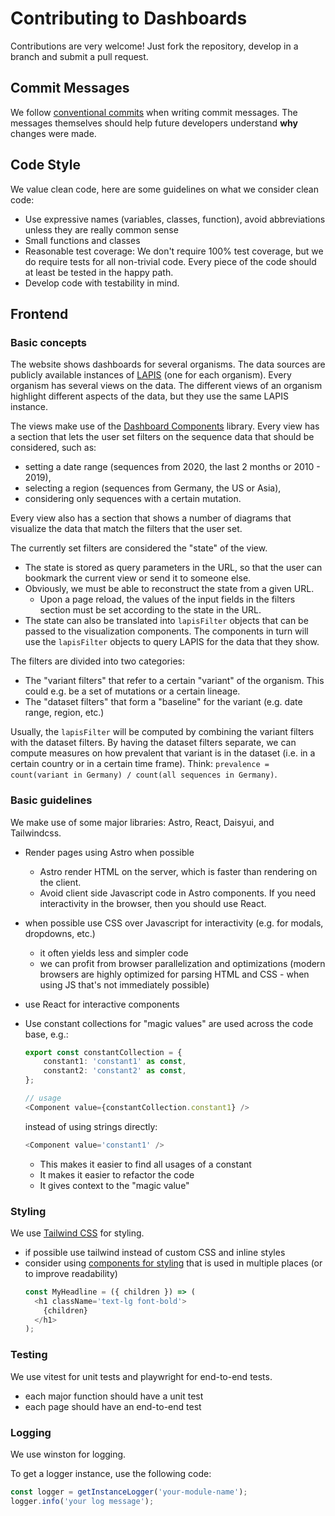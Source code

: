 # Contributing to Dashboards

Contributions are very welcome! Just fork the repository, develop in a branch and submit a pull request.

## Commit Messages

We follow [conventional commits](https://www.conventionalcommits.org) when writing commit messages.
The messages themselves should help future developers understand **why** changes were made.

## Code Style

We value clean code, here are some guidelines on what we consider clean code:

- Use expressive names (variables, classes, function), avoid abbreviations unless they are really common sense
- Small functions and classes
- Reasonable test coverage: We don't require 100% test coverage, but we do require tests for all non-trivial code.
  Every piece of the code should at least be tested in the happy path.
- Develop code with testability in mind.

## Frontend

### Basic concepts

The website shows dashboards for several organisms.
The data sources are publicly available instances of [LAPIS](https://github.com/GenSpectrum/LAPIS) (one for each organism).
Every organism has several views on the data.
The different views of an organism highlight different aspects of the data,
but they use the same LAPIS instance.

The views make use of the [Dashboard Components](https://github.com/GenSpectrum/dashboard-components) library.
Every view has a section that lets the user set filters on the sequence data that should be considered, such as:

- setting a date range (sequences from 2020, the last 2 months or 2010 - 2019),
- selecting a region (sequences from Germany, the US or Asia),
- considering only sequences with a certain mutation.

Every view also has a section that shows a number of diagrams that visualize the data that match the filters that the user set.

The currently set filters are considered the "state" of the view.

- The state is stored as query parameters in the URL,
  so that the user can bookmark the current view or send it to someone else.
- Obviously, we must be able to reconstruct the state from a given URL.
    - Upon a page reload, the values of the input fields in the filters section must be set according to the state in the URL.
- The state can also be translated into `lapisFilter` objects that can be passed to the visualization components.
  The components in turn will use the `lapisFilter` objects to query LAPIS for the data that they show.

The filters are divided into two categories:

- The "variant filters" that refer to a certain "variant" of the organism.
  This could e.g. be a set of mutations or a certain lineage.
- The "dataset filters" that form a "baseline" for the variant (e.g. date range, region, etc.)

Usually, the `lapisFilter` will be computed by combining the variant filters with the dataset filters.
By having the dataset filters separate,
we can compute measures on how prevalent that variant is in the dataset
(i.e. in a certain country or in a certain time frame).
Think: `prevalence = count(variant in Germany) / count(all sequences in Germany)`.

### Basic guidelines

We make use of some major libraries: Astro, React, Daisyui, and Tailwindcss.

- Render pages using Astro when possible
    - Astro render HTML on the server, which is faster than rendering on the client.
    - Avoid client side Javascript code in Astro components.
      If you need interactivity in the browser, then you should use React.
- when possible use CSS over Javascript for interactivity (e.g. for modals, dropdowns, etc.)
    - it often yields less and simpler code
    - we can profit from browser parallelization and optimizations (modern browsers are highly optimized for parsing HTML and CSS - when using JS that's not immediately possible)
- use React for interactive components
- Use constant collections for "magic values" are used across the code base, e.g.:

    ```typescript
    export const constantCollection = {
        constant1: 'constant1' as const,
        constant2: 'constant2' as const,
    };

    // usage
    <Component value={constantCollection.constant1} />
    ```

    instead of using strings directly:

    ```typescript
    <Component value='constant1' />
    ```

    - This makes it easier to find all usages of a constant
    - It makes it easier to refactor the code
    - It gives context to the "magic value"

### Styling

We use [Tailwind CSS](https://tailwindcss.com/) for styling.

- if possible use tailwind instead of custom CSS and inline styles
- consider using [components for styling](https://tailwindcss.com/docs/reusing-styles) that is used in multiple places (or to improve readability)
    ```typescript
    const MyHeadline = ({ children }) => (
      <h1 className='text-lg font-bold'>
        {children}
      </h1>
    );
    ```

### Testing

We use vitest for unit tests and playwright for end-to-end tests.

- each major function should have a unit test
- each page should have an end-to-end test

### Logging

We use winston for logging.

To get a logger instance, use the following code:

```javascript
const logger = getInstanceLogger('your-module-name');
logger.info('your log message');
```
